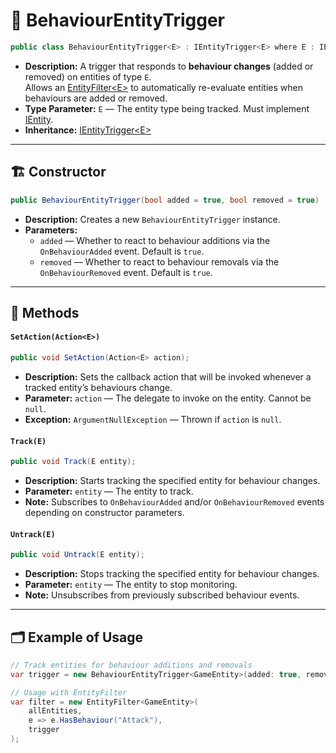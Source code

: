 # 🧩 BehaviourEntityTrigger<E>

```csharp
public class BehaviourEntityTrigger<E> : IEntityTrigger<E> where E : IEntity
```

- **Description:** A trigger that responds to **behaviour changes** (added or removed) on entities of type `E`.  
  Allows an [EntityFilter\<E>](EntityFilter%601.md) to automatically re-evaluate entities when behaviours are added or
  removed.
- **Type Parameter:** `E` — The entity type being tracked. Must implement [IEntity](../Entities/IEntity.md).
- **Inheritance:** [IEntityTrigger\<E>](IEntityTrigger%601.md)

---

## 🏗️ Constructor

```csharp
public BehaviourEntityTrigger(bool added = true, bool removed = true)
```

- **Description:** Creates a new `BehaviourEntityTrigger` instance.
- **Parameters:**
    - `added` — Whether to react to behaviour additions via the `OnBehaviourAdded` event. Default is `true`.
    - `removed` — Whether to react to behaviour removals via the `OnBehaviourRemoved` event. Default is `true`.

---

## 🏹 Methods

#### `SetAction(Action<E>)`

```csharp
public void SetAction(Action<E> action);
```

- **Description:** Sets the callback action that will be invoked whenever a tracked entity’s behaviours change.
- **Parameter:** `action` — The delegate to invoke on the entity. Cannot be `null`.
- **Exception:** `ArgumentNullException` — Thrown if `action` is `null`.

#### `Track(E)`

```csharp
public void Track(E entity);
```

- **Description:** Starts tracking the specified entity for behaviour changes.
- **Parameter:** `entity` — The entity to track.
- **Note:** Subscribes to `OnBehaviourAdded` and/or `OnBehaviourRemoved` events depending on constructor parameters.

#### `Untrack(E)`

```csharp
public void Untrack(E entity);
```

- **Description:** Stops tracking the specified entity for behaviour changes.
- **Parameter:** `entity` — The entity to stop monitoring.
- **Note:** Unsubscribes from previously subscribed behaviour events.

---

## 🗂 Example of Usage

```csharp
// Track entities for behaviour additions and removals
var trigger = new BehaviourEntityTrigger<GameEntity>(added: true, removed: true);

// Usage with EntityFilter
var filter = new EntityFilter<GameEntity>(
    allEntities,
    e => e.HasBehaviour("Attack"),
    trigger
);
```